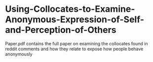 # Using-Collocates-to-Examine-Anonymous-Expression-of-Self-and-Perception-of-Others

Paper.pdf contains the full paper on examining the collocates found in reddit comments and how they relate to expose how people behave anonymously 
